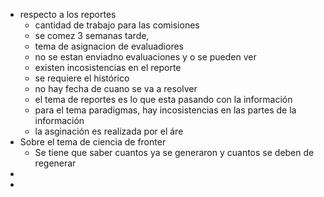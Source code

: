 - respecto a los reportes
	- cantidad de trabajo para las comisiones
	- se comez 3 semanas tarde,
	- tema de asignacion de evaluadiores
	- no se estan enviadno evaluaciones y o se pueden ver
	- existen incosistencias en el reporte
	- se requiere el histórico
	- no hay fecha de cuano se va a resolver
	- el tema de reportes es lo que esta pasando con la información
	- para el tema paradigmas, hay incosistencias en las partes de la información
	- la asginación es realizada por el áre
- Sobre el tema de ciencia de fronter
	- Se tiene que saber cuantos ya se generaron y cuantos se deben de regenerar
-
-